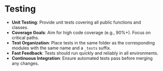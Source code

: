 # Testing

- **Unit Testing**: Provide unit tests covering all public functions and classes.  
- **Coverage Goals**: Aim for high code coverage (e.g., 90%+). Focus on critical paths.
- **Test Organization**: Place tests in the same folder as the corresponding modules with the same name and a `_tests` suffix.
- **Fast Feedback**: Tests should run quickly and reliably in all environments.
- **Continuous Integration**: Ensure automated tests pass before merging any changes.